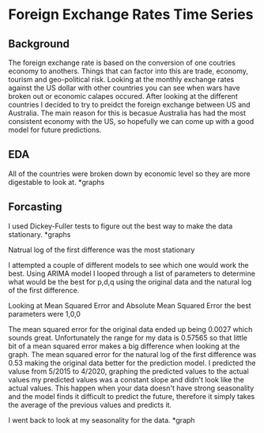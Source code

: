# Foreign Exchange Rates Time Series

## Background

The foreign exchange rate is based on the conversion of one coutries economy to anothers. Things that can factor into this are trade, economy, tourism and geo-political risk. Looking at the monthly exchange rates against the US dollar with other countries you can see when wars have broken out or economic calapes occured. After looking at the different countries I decided to try to preidct the foreign exchange between US and Australia. The main reason for this is becasue Australia has had the most consistent economy with the US, so hopefully we can come up with a good model for future predictions. 

## EDA

All of the countries were broken down by economic level so they are more digestable to look at. 
*graphs

## Forcasting

I used Dickey-Fuller tests to figure out the best way to make the data stationary. 
*graphs

Natrual log of the first difference was the most stationary

I attempted a couple of different models to see which one would work the best. Using ARIMA model I looped through a list of parameters to determine what would be the best for p,d,q using the original data and the natural log of the first difference. 

Looking at Mean Squared Error and Absolute Mean Squared Error the best parameters were 1,0,0

The mean squared error for the original data ended up being 0.0027 which sounds great. Unfortunately the range for my data is 0.57565 so that little bit of a mean squared error makes a big difference when looking at the graph. 
The mean squared error for the natural log of the first difference was 0.53 making the original data better for the prediction model. 
I predicted the valuse from 5/2015 to 4/2020, graphing the predicted values to the actual values my predicted values was a constant slope and didn't look like the actual values. This happen when your data doesn't have strong seasonality and the model finds it difficult to predict the future, therefore it simply takes the average of the previous values and predicts it.

I went back to look at my seasonality for the data.
*graph

